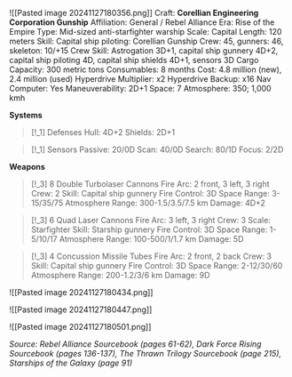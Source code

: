 ![[Pasted image 20241127180356.png]]
Craft: **Corellian Engineering Corporation Gunship**
Affiliation: General / Rebel Alliance
Era: Rise of the Empire
Type: Mid-sized anti-starfighter warship
Scale: Capital
Length: 120 meters
Skill: Capital ship piloting: Corellian Gunship
Crew: 45, gunners: 46, skeleton: 10/+15
Crew Skill: Astrogation 3D+1, capital ship gunnery 4D+2, capital ship piloting 4D, capital ship shields 4D+1, sensors 3D
Cargo Capacity: 300 metric tons
Consumables: 8 months
Cost: 4.8 million (new), 2.4 million (used)
Hyperdrive Multiplier: x2
Hyperdrive Backup: x16
Nav Computer: Yes
Maneuverability: 2D+1
Space: 7
Atmosphere: 350; 1,000 kmh

**Systems**
> [!_1] Defenses
> Hull: 4D+2
> Shields: 2D+1

> [!_1] Sensors
> Passive: 20/0D
> Scan: 40/0D
> Search: 80/1D
> Focus: 2/2D

**Weapons**
> [!_3] 8 Double Turbolaser Cannons
> Fire Arc: 2 front, 3 left, 3 right
> Crew: 2
> Skill: Capital ship gunnery
> Fire Control: 3D
> Space Range: 3-15/35/75
> Atmosphere Range: 300-1.5/3.5/7.5 km
> Damage: 4D+2

> [!_3] 6 Quad Laser Cannons
> Fire Arc: 3 left, 3 right
> Crew: 3
> Scale: Starfighter
> Skill: Starship gunnery
> Fire Control: 3D
> Space Range: 1-5/10/17
> Atmosphere Range: 100-500/1/1.7 km
> Damage: 5D

> [!_3] 4 Concussion Missile Tubes
> Fire Arc: 2 front, 2 back
> Crew: 3
> Skill: Capital ship gunnery
> Fire Control: 3D
> Space Range: 2-12/30/60
> Atmosphere Range: 200-1.2/3/6 km
> Damage: 9D

![[Pasted image 20241127180434.png]]

![[Pasted image 20241127180447.png]]

![[Pasted image 20241127180501.png]]

*Source: Rebel Alliance Sourcebook (pages 61-62), Dark Force Rising Sourcebook (pages 136-137), The Thrawn Trilogy Sourcebook (page 215), Starships of the Galaxy (page 91)*